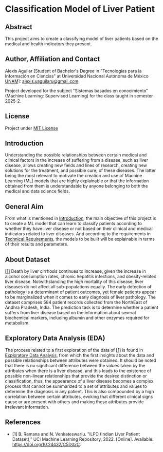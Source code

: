 # Classification Model of Liver Patient
## Abstract
This project aims to create a classifying model of liver patients based on the medical and health indicators they present.

## Author, Affiliation and Contact
Alexis Aguilar [Student of Bachelor's Degree in "Tecnologías para la Información en Ciencias" at Universidad Nacional Autónoma de México [UNAM](https://www.unam.mx/)]: alexis.uaguilaru@gmail.com

Project developed for the subject "Sistemas basados en conocimiento" (Machine Learning: Supervised Learning) for the class taught in semester 2025-2.

## License
Project under [MIT License](LICENSE)

## Introduction
Understanding the possible relationships between certain medical and clinical factors in the increase of suffering from a disease, such as liver disease, allows creating new fields and lines of research, creating new solutions for the treatment, and possible cure, of these diseases. The latter being the most relevant to motivate the creation and use of Machine Learning (ML) models that are highly explainable or that the information obtained from them is understandable by anyone belonging to both the medical and data science fields.

## General Aim 
From what is mentioned in [Introduction](#introduction), the main objective of this project is to create a ML model that can learn to classify patients according to whether they have liver disease or not based on their clinical and medical indicators related to liver diseases. And according to the requirements in [Technical Requirements](TechnicalRequirements.pdf), the models to be built will be explainable in terms of their results and parameters.

## About Dataset
[[1]](#references) Death by liver cirrhosis continues to increase, given the increase in alcohol consumption rates, chronic hepatitis infections, and obesity-related liver disease. Notwithstanding the high mortality of this disease, liver diseases do not affect all sub-populations equally. The early detection of pathology is a determinant of patient outcomes, yet female patients appear to be marginalized when it comes to early diagnosis of liver pathology. The dataset comprises 584 patient records collected from the NorthEast of Andhra Pradesh, India. The prediction task is to determine whether a patient suffers from liver disease based on the information about several biochemical markers, including albumin and other enzymes required for metabolism.

## Exploratory Data Analysis (EDA)
The process related to a first exploration of the data of [[1]](#references) is found in [Exploratory Data Analysis](./ExploratoryDataAnalysis/ExploratoryDataAnalysis.ipynb), from which the first insights about the data and possible relationships between attributes were obtained. It should be noted that there is no significant difference between the values taken by the attributes when there is a liver disease, and this leads to the existence of possible non-linear relationships that provide the desired distinction or classification, thus, the appearance of a liver disease becomes a complex process that cannot be summarized to a set of attributes and values to determine the diagnosis in any patient. This is also compounded by a high correlation between certain attributes, evoking that different clinical signs cause or are present with others and making these attributes provide irrelevant information.

## References
* [1] B. Ramana and N. Venkateswarlu. "ILPD (Indian Liver Patient Dataset)," UCI Machine Learning Repository, 2022. [Online]. Available: https://doi.org/10.24432/C5D02C.